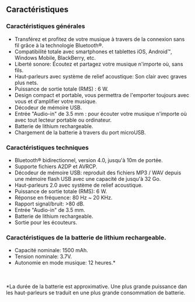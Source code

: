 ## Caractéristiques

### Caractéristiques générales

* Transférez et profitez de votre musique à travers de la connexion sans fil grâce à la technologie Bluetooth®.
* Compatibilité totale avec smartphones et tablettes iOS, Android™, Windows Mobile, BlackBerry, etc.
* Liberté sonore: Écoutez et partagez votre musique n'importe où, sans fils.
* Haut-parleurs avec système de relief acoustique: Son clair avec graves plus nets.
* Puissance de sortie totale (RMS) : 6 W.
* Design compact et portable, vous permettra de l'emporter toujours avec vous et d'amplifier votre musique.
* Décodeur de mémoire USB.
* Entrée "Audio-in" de 3.5 mm : pour écouter votre musique n'importe où avec tout lecteur portable ou ordinateur.
* Batterie de lithium rechargeable.
* Chargement de la batterie à travers du port microUSB.

### Caractéristiques techniques

* Bluetooth® bidirectionnel, version 4.0, jusqu'à 10m de portée.
* Supporte fichiers A2DP et AVRCP.
* Décodeur de mémoire USB: reproduit des fichiers MP3 / WAV depuis une mémoire flash USB avec une capacité de jusqu'à 32 Go.
* Haut-parleurs 2.0 avec système de relief acoustique.
* Puissance de sortie totale (RMS): 6 W.
* Réponse en fréquence: 80 Hz ~ 20 KHz.
* Rapport signal/bruit: >80 dB.
* Entrée "Audio-in" de 3.5 mm.
* Batterie de lithium rechargeable.
* Sortie pour les écouteurs.

### Caractéristiques de la batterie de lithium rechargeable.

* Capacité nominale: 1500 mAh.
* Tension nominale: 3.7V.
* Autonomie en mode musique: 12 heures.*

<br/><br/>
 *La durée  de la batterie est approximative. Une plus grande puissance dan les haut-parleurs se traduit en une plus grande consommation de batterie.
